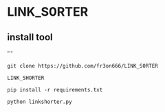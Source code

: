 # LINK_S0RTER 
<h2>install tool</h2>
'''


```
git clone https://github.com/fr3on666/LINK_S0RTER
```


```
LINK_SHORTER 
```

```
pip install -r requirements.txt
```


```
python linkshorter.py
```
